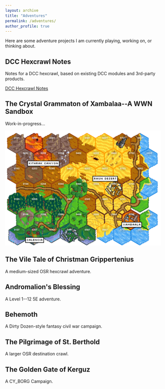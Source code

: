 ```yaml
---
layout: archive
title: "Adventures"
permalink: /adventures/
author_profile: true
---
```


Here are some adventure projects I am currently playing, working on, or thinking about.


## DCC Hexcrawl Notes
Notes for a DCC hexcrawl, based on existing DCC modules and 3rd-party products.

[DCC Hexcrawl Notes](https://theophrastus-b0mbastus.github.io/dcc-hexcrawl/)

## The Crystal Grammaton of Xambalaa--A WWN Sandbox

Work-in-progress...

![Sandbox Map](images/wwn_map.png)


## The Vile Tale of Christman Grippertenius
A medium-sized OSR hexcrawl adventure.


## Andromalion's Blessing

A Level 1--12 5E adventure.

## Behemoth
A Dirty Dozen-style fantasy civil war campaign.

## The Pilgrimage of St. Berthold
A larger OSR destination crawl.

## The Golden Gate of Kerguz
A CY_BORG Campaign.
